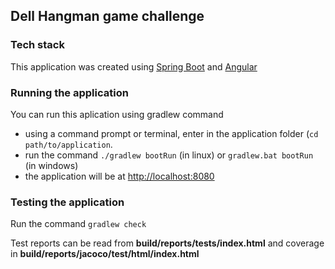 ## Dell Hangman game challenge

### Tech stack

This application was created using [Spring Boot](https://spring.io/projects/spring-boot) and 
[Angular](https://angular.io)

### Running the application

You can run this aplication using gradlew command

* using a command prompt or terminal, enter in the application folder (`cd path/to/application`.
* run the command `./gradlew bootRun` (in linux) or `gradlew.bat bootRun` (in windows)
* the application will be at [http://localhost:8080](http://localhost:8080)

### Testing the application

Run the command `gradlew check` 

Test reports can be read from **build/reports/tests/index.html** and coverage in
**build/reports/jacoco/test/html/index.html**
